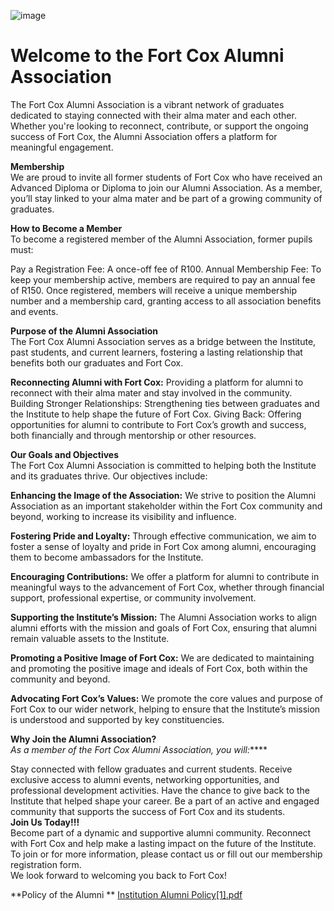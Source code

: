 ![image](https://github.com/user-attachments/assets/89a3ca52-dabd-4aef-826b-327b758fd750)
# Welcome to the Fort Cox Alumni Association
The Fort Cox Alumni Association is a vibrant network of graduates dedicated to staying connected with their alma mater and each other. Whether you're looking to reconnect, contribute, or support the ongoing success of Fort Cox, the Alumni Association offers a platform for meaningful engagement.

**Membership**<br/>
We are proud to invite all former students of Fort Cox who have received an Advanced Diploma or Diploma to join our Alumni Association. As a member, you’ll stay linked to your alma mater and be part of a growing community of graduates.

**How to Become a Member**<br/>
To become a registered member of the Alumni Association, former pupils must:

Pay a Registration Fee: A once-off fee of R100.
Annual Membership Fee: To keep your membership active, members are required to pay an annual fee of R150.
Once registered, members will receive a unique membership number and a membership card, granting access to all association benefits and events.

**Purpose of the Alumni Association**<br/>
The Fort Cox Alumni Association serves as a bridge between the Institute, past students, and current learners, fostering a lasting relationship that benefits both our graduates and Fort Cox.

**Reconnecting Alumni with Fort Cox:** Providing a platform for alumni to reconnect with their alma mater and stay involved in the community.
Building Stronger Relationships: Strengthening ties between graduates and the Institute to help shape the future of Fort Cox.
Giving Back: Offering opportunities for alumni to contribute to Fort Cox’s growth and success, both financially and through mentorship or other resources.

**Our Goals and Objectives**<br/>
The Fort Cox Alumni Association is committed to helping both the Institute and its graduates thrive. Our objectives include:

**Enhancing the Image of the Association:** We strive to position the Alumni Association as an important stakeholder within the Fort Cox community and beyond, working to increase its visibility and influence.

**Fostering Pride and Loyalty:** Through effective communication, we aim to foster a sense of loyalty and pride in Fort Cox among alumni, encouraging them to become ambassadors for the Institute.

**Encouraging Contributions:** We offer a platform for alumni to contribute in meaningful ways to the advancement of Fort Cox, whether through financial support, professional expertise, or community involvement.

**Supporting the Institute’s Mission:** The Alumni Association works to align alumni efforts with the mission and goals of Fort Cox, ensuring that alumni remain valuable assets to the Institute.

**Promoting a Positive Image of Fort Cox:** We are dedicated to maintaining and promoting the positive image and ideals of Fort Cox, both within the community and beyond.

**Advocating Fort Cox’s Values:** We promote the core values and purpose of Fort Cox to our wider network, helping to ensure that the Institute’s mission is understood and supported by key constituencies.

**Why Join the Alumni Association?**<br/>
_As a member of the Fort Cox Alumni Association, you will:_****

Stay connected with fellow graduates and current students.
Receive exclusive access to alumni events, networking opportunities, and professional development activities.
Have the chance to give back to the Institute that helped shape your career.
Be a part of an active and engaged community that supports the success of Fort Cox and its students.
<br/>
**Join Us Today!!!**
<br/>
Become part of a dynamic and supportive alumni community. Reconnect with Fort Cox and help make a lasting impact on the future of the Institute. To join or for more information, please contact us or fill out our membership registration form.
<br/>
We look forward to welcoming you back to Fort Cox!

**Policy of the Alumni **
[Institution Alumni Policy[1].pdf](https://github.com/user-attachments/files/17791959/Institution.Alumni.Policy.1.pdf)


